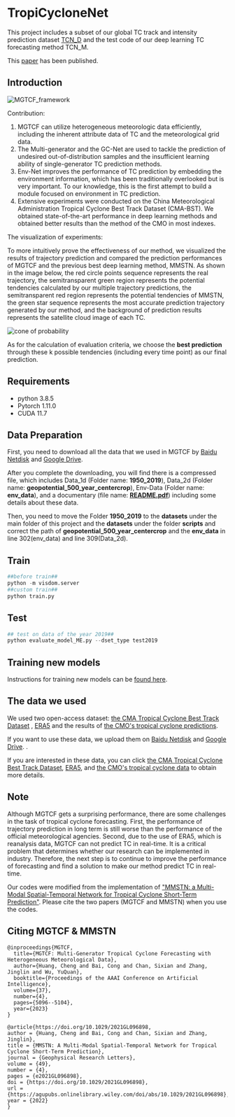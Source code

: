 # TropiCycloneNet
This project includes a subset of our global TC track and intensity prediction dataset [TCN_D](https://drive.google.com/file/d/1AZhiGk-cTvcMdL9jerL25KmTzqD8Kab-/view?usp=sharing) and the test code of our deep learning TC forecasting method TCN_M.

This [paper](https://ojs.aaai.org/index.php/AAAI/article/view/25638) has been published.

## Introduction

![***MGTCF_framework***](https://github.com/Zjut-MultimediaPlus/MGTCF/tree/main/image/framework.jpg)


Contribution:
1.  MGTCF can utilize heterogeneous meteorologic data efficiently, including the inherent attribute data of TC and the meteorological grid data.
2. The Multi-generator and the GC-Net are used to tackle the prediction of undesired out-of-distribution samples and the insufficient learning ability of single-generator TC prediction methods. 
3. Env-Net improves the performance of TC prediction by embedding the environment information, which has been traditionally overlooked but is very important. To our knowledge, this is the first attempt to build a module focused on environment in TC prediction.
4. Extensive experiments were conducted on the China Meteorological Administration Tropical Cyclone Best Track Dataset (CMA-BST). 
We obtained state-of-the-art performance in deep learning methods and obtained better results than the method of the CMO in most indexes.

The visualization of experiments:

To more intuitively prove the effectiveness of our method, we
visualized the results of trajectory prediction and compared
the prediction performances of MGTCF and the previous
best deep learning method, MMSTN.
As shown in the image below, the red circle points sequence represents the real trajectory, the semitransparent green region
represents the potential tendencies calculated by our multiple trajectory predictions, the semitransparent red region
represents the potential tendencies of MMSTN, the green
star sequence represents the most accurate prediction trajectory generated by our method, and the background of prediction results represents the satellite cloud image of each TC.

![***cone of probability***](https://github.com/Zjut-MultimediaPlus/MGTCF/tree/main/image/example.png)

As for the calculation of evaluation criteria, we choose the **best prediction** through these k possible tendencies (including every time point) as our final prediction.


## Requirements 
* python 3.8.5
* Pytorch 1.11.0
* CUDA 11.7

## Data Preparation
First, you need to download all the data that we used in MGTCF by [Baidu Netdisk](https://pan.baidu.com/s/1qLEVymQ3ivvqAbgGBNkgaQ?pwd=rgwn ) and [Google Drive](https://drive.google.com/file/d/1AZhiGk-cTvcMdL9jerL25KmTzqD8Kab-/view?usp=sharing).

After you complete the downloading, you will find there is a compressed file, which includes Data_1d (Folder name: **1950_2019**), Data_2d (Folder name: **geopotential_500_year_centercrop**), Env-Data (Folder name: **env_data**), and a documentary (file name: [**README.pdf**](https://github.com/Zjut-MultimediaPlus/MGTCF/blob/main/README.pdf)) including some details about these data.

Then, you need to move the Folder **1950_2019** to the **datasets** under the main folder of this project and the **datasets** under the folder **scripts** and correct the path of **geopotential_500_year_centercrop** and the **env_data** in line 302(env_data) and line 309(Data_2d). 

## Train
```python
##before train##
python -m visdom.server
##custom train##
python train.py
```
## Test
```python
## test on data of the year 2019##
python evaluate_model_ME.py --dset_type test2019
```
## Training new models
Instructions for training new models can be [found here](https://github.com/Zjut-MultimediaPlus/MGTCF/blob/main/TRAINING.md).

## The data we used
We used two open-access dataset: [the CMA Tropical Cyclone Best Track Dataset](https://tcdata.typhoon.org.cn/en/zjljsjj_sm.html) 
, [ERA5](https://www.ecmwf.int/en/forecasts/dataset/ecmwf-reanalysis-v5) 
and the results of [the CMO's tropical cyclone predictions](http://typhoon.nmc.cn/web.html).

If you want to use these data, we upload them on [Baidu Netdisk](https://pan.baidu.com/s/1qLEVymQ3ivvqAbgGBNkgaQ?pwd=rgwn ) and [Google Drive](https://drive.google.com/file/d/1AZhiGk-cTvcMdL9jerL25KmTzqD8Kab-/view?usp=sharing).
.

If you are interested in these data, you can click [the CMA Tropical Cyclone Best Track Dataset](https://tcdata.typhoon.org.cn/en/zjljsjj_sm.html), [ERA5](https://www.ecmwf.int/en/forecasts/dataset/ecmwf-reanalysis-v5), and
[the CMO's tropical cyclone data](http://typhoon.nmc.cn/web.html) to obtain more details. 



## Note
Although MGTCF gets a surprising performance, there are some challenges in the task of tropical cyclone forecasting. First, the performance of trajectory prediction in long term is still worse than the performance of the official meteorological agencies. Second, due to the use of ERA5, which is reanalysis data, MGTCF can not predict TC in real-time. It is a critical problem that determines whether our research can be implemented in industry. Therefore, the next step is to continue to improve the performance of forecasting and find a solution to make our method predict TC in real-time.

Our codes were modified from the implementation of ["MMSTN: a Multi-Modal Spatial-Temporal Network for Tropical Cyclone Short-Term Prediction"](https://github.com/Zjut-MultimediaPlus/MMSTN). Please cite the two papers (MGTCF and MMSTN) when you use the codes.
## Citing MGTCF & MMSTN
```
@inproceedings{MGTCF,
  title={MGTCF: Multi-Generator Tropical Cyclone Forecasting with Heterogeneous Meteorological Data},
  author={Huang, Cheng and Bai, Cong and Chan, Sixian and Zhang, Jinglin and Wu, YuQuan},
  booktitle={Proceedings of the AAAI Conference on Artificial Intelligence},
  volume={37},
  number={4},
  pages={5096--5104},
  year={2023}
}
```

```
@article{https://doi.org/10.1029/2021GL096898,
author = {Huang, Cheng and Bai, Cong and Chan, Sixian and Zhang, Jinglin},
title = {MMSTN: A Multi-Modal Spatial-Temporal Network for Tropical Cyclone Short-Term Prediction},
journal = {Geophysical Research Letters},
volume = {49},
number = {4},
pages = {e2021GL096898},
doi = {https://doi.org/10.1029/2021GL096898},
url = {https://agupubs.onlinelibrary.wiley.com/doi/abs/10.1029/2021GL096898},
year = {2022}
}
```
